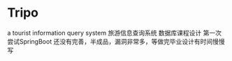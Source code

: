 # Tripo
a tourist information query system
旅游信息查询系统
数据库课程设计
第一次尝试SpringBoot
还没有完善，半成品，漏洞非常多，等做完毕业设计有时间慢慢写
